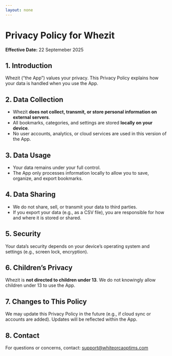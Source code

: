 ```yaml
---
layout: none
---
```


# Privacy Policy for Whezit

**Effective Date:** 22 Septemeber 2025

## 1. Introduction

Whezit (“the App”) values your privacy. This Privacy Policy explains how your data is handled when you use the App.

## 2. Data Collection

- Whezit **does not collect, transmit, or store personal information on external servers**.
- All bookmarks, categories, and settings are stored **locally on your device**.
- No user accounts, analytics, or cloud services are used in this version of the App.

## 3. Data Usage

- Your data remains under your full control.
- The App only processes information locally to allow you to save, organize, and export bookmarks.

## 4. Data Sharing

- We do not share, sell, or transmit your data to third parties.
- If you export your data (e.g., as a CSV file), you are responsible for how and where it is stored or shared.

## 5. Security

Your data’s security depends on your device’s operating system and settings (e.g., screen lock, encryption).

## 6. Children’s Privacy

Whezit is **not directed to children under 13**. We do not knowingly allow children under 13 to use the App.

## 7. Changes to This Policy

We may update this Privacy Policy in the future (e.g., if cloud sync or accounts are added). Updates will be reflected within the App.

## 8. Contact

For questions or concerns, contact: support@whiteorcaoptims.com
